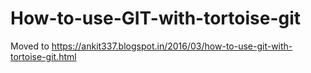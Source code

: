 # How-to-use-GIT-with-tortoise-git

Moved to https://ankit337.blogspot.in/2016/03/how-to-use-git-with-tortoise-git.html

